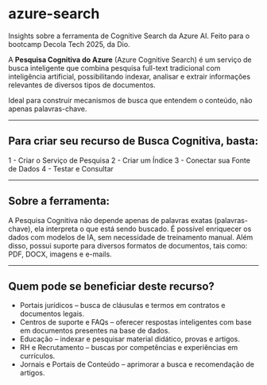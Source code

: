 # azure-search
Insights sobre a ferramenta de Cognitive Search da Azure AI. Feito para o bootcamp Decola Tech 2025, da Dio.

A **Pesquisa Cognitiva do Azure** (Azure Cognitive Search) é um serviço de busca inteligente que combina pesquisa full-text tradicional com inteligência artificial, possibilitando indexar, analisar e extrair informações relevantes de diversos tipos de documentos.

Ideal para construir mecanismos de busca que entendem o conteúdo, não apenas palavras-chave.

---

## Para criar seu recurso de Busca Cognitiva, basta:

1 - Criar o Serviço de Pesquisa
2 - Criar um Índice
3 - Conectar sua Fonte de Dados
4 - Testar e Consultar

---

## Sobre a ferramenta:

A Pesquisa Cognitiva não depende apenas de palavras exatas (palavras-chave), ela interpreta o que está sendo buscado. É possível enriquecer os dados com modelos de IA, sem necessidade de treinamento manual. Além disso, possui suporte para diversos formatos de documentos, tais como: PDF, DOCX, imagens e e-mails.

---

## Quem pode se beneficiar deste recurso?

- Portais jurídicos – busca de cláusulas e termos em contratos e documentos legais.
- Centros de suporte e FAQs – oferecer respostas inteligentes com base em documentos presentes na base de dados.
- Educação – indexar e pesquisar material didático, provas e artigos.
- RH e Recrutamento – buscas por competências e experiências em currículos.
- Jornais e Portais de Conteúdo – aprimorar a busca e recomendação de artigos.
